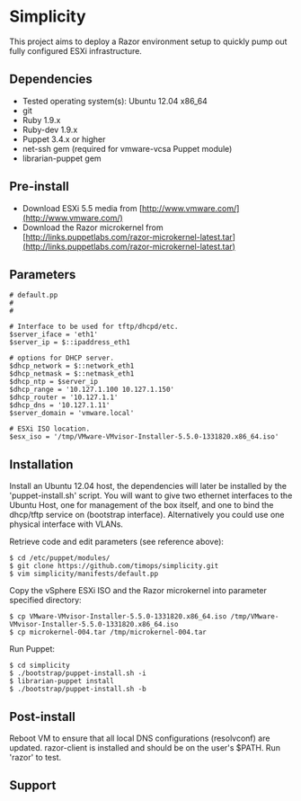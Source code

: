 # Simplicity

This project aims to deploy a Razor environment setup to quickly pump out fully configured ESXi infrastructure.

## Dependencies

* Tested operating system(s): Ubuntu 12.04 x86_64
* git
* Ruby 1.9.x
* Ruby-dev 1.9.x
* Puppet 3.4.x or higher
* net-ssh gem (required for vmware-vcsa Puppet module)
* librarian-puppet gem

## Pre-install

* Download ESXi 5.5 media from [http://www.vmware.com/](http://www.vmware.com/)
* Download the Razor microkernel from [http://links.puppetlabs.com/razor-microkernel-latest.tar](http://links.puppetlabs.com/razor-microkernel-latest.tar)

## Parameters

```Puppet
# default.pp
#
# 

# Interface to be used for tftp/dhcpd/etc.
$server_iface = 'eth1'
$server_ip = $::ipaddress_eth1

# options for DHCP server.
$dhcp_network = $::network_eth1
$dhcp_netmask = $::netmask_eth1
$dhcp_ntp = $server_ip
$dhcp_range = '10.127.1.100 10.127.1.150'
$dhcp_router = '10.127.1.1'
$dhcp_dns = '10.127.1.11'
$server_domain = 'vmware.local'

# ESXi ISO location.
$esx_iso = '/tmp/VMware-VMvisor-Installer-5.5.0-1331820.x86_64.iso'
```

## Installation

Install an Ubuntu 12.04 host, the dependencies will later be installed by the 'puppet-install.sh' script.
You will want to give two ethernet interfaces to the Ubuntu Host, one for management of the box itself, and one to bind the dhcp/tftp service on (bootstrap interface). Alternatively you could use one physical interface with VLANs.

Retrieve code and edit parameters (see reference above):

    $ cd /etc/puppet/modules/
    $ git clone https://github.com/timops/simplicity.git
    $ vim simplicity/manifests/default.pp
    
Copy the vSphere ESXi ISO and the Razor microkernel into parameter specified directory:    
    
    $ cp VMware-VMvisor-Installer-5.5.0-1331820.x86_64.iso /tmp/VMware-VMvisor-Installer-5.5.0-1331820.x86_64.iso
    $ cp microkernel-004.tar /tmp/microkernel-004.tar
    
Run Puppet:

    $ cd simplicity
    $ ./bootstrap/puppet-install.sh -i
    $ librarian-puppet install
    $ ./bootstrap/puppet-install.sh -b
    
## Post-install

Reboot VM to ensure that all local DNS configurations (resolvconf) are updated.
razor-client is installed and should be on the user's $PATH.  Run 'razor' to test.


## Support
